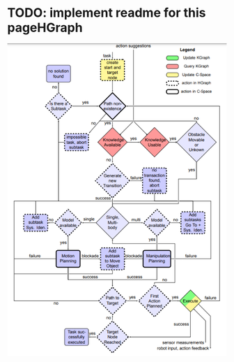# TODO: implement readme for this pageHGraph



![Structure Robot Framework](../../../images/hgraph_flowchart.png)
